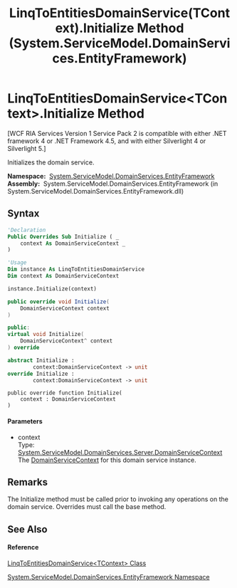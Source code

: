 ﻿---
title: LinqToEntitiesDomainService(TContext).Initialize Method  (System.ServiceModel.DomainServices.EntityFramework)
TOCTitle: Initialize Method
ms:assetid: M:System.ServiceModel.DomainServices.EntityFramework.LinqToEntitiesDomainService`1.Initialize(System.ServiceModel.DomainServices.Server.DomainServiceContext)
ms:mtpsurl: https://msdn.microsoft.com/en-us/library/Ff423187(v=VS.91)
ms:contentKeyID: 28755553
ms.date: 01/27/2012
mtps_version: v=VS.91
f1_keywords:
- System.ServiceModel.DomainServices.EntityFramework.LinqToEntitiesDomainService`1.Initialize
dev_langs:
- CSharp
- JScript
- VB
- FSharp
- c++
api_location:
- System.ServiceModel.DomainServices.EntityFramework.dll
api_name:
- System.ServiceModel.DomainServices.EntityFramework.LinqToEntitiesDomainService`1.Initialize
api_type:
- Managed
topic_type:
- apiref
- kbSyntax
product_family_name: VS
ROBOTS: INDEX,FOLLOW
---

# LinqToEntitiesDomainService\<TContext\>.Initialize Method

\[WCF RIA Services Version 1 Service Pack 2 is compatible with either .NET framework 4 or .NET Framework 4.5, and with either Silverlight 4 or Silverlight 5.\]

Initializes the domain service.

**Namespace:**  [System.ServiceModel.DomainServices.EntityFramework](ff422378\(v=vs.91\).md)  
**Assembly:**  System.ServiceModel.DomainServices.EntityFramework (in System.ServiceModel.DomainServices.EntityFramework.dll)

## Syntax

``` vb
'Declaration
Public Overrides Sub Initialize ( _
    context As DomainServiceContext _
)
```

``` vb
'Usage
Dim instance As LinqToEntitiesDomainService
Dim context As DomainServiceContext

instance.Initialize(context)
```

``` csharp
public override void Initialize(
    DomainServiceContext context
)
```

``` c++
public:
virtual void Initialize(
    DomainServiceContext^ context
) override
```

``` fsharp
abstract Initialize : 
        context:DomainServiceContext -> unit 
override Initialize : 
        context:DomainServiceContext -> unit 
```

``` jscript
public override function Initialize(
    context : DomainServiceContext
)
```

#### Parameters

  - context  
    Type: [System.ServiceModel.DomainServices.Server.DomainServiceContext](ff423400\(v=vs.91\).md)  
    The [DomainServiceContext](ff423400\(v=vs.91\).md) for this domain service instance.  

## Remarks

The Initialize method must be called prior to invoking any operations on the domain service. Overrides must call the base method.

## See Also

#### Reference

[LinqToEntitiesDomainService\<TContext\> Class](ff423019\(v=vs.91\).md)

[System.ServiceModel.DomainServices.EntityFramework Namespace](ff422378\(v=vs.91\).md)

